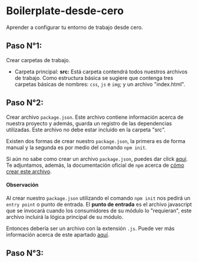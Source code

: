 # Boilerplate-desde-cero
Aprender a configurar tu entorno de trabajo desde cero.

## Paso N°1:
Crear carpetas de trabajo. 

* Carpeta principal: 
 **src:** Está carpeta contendrá todos nuestros archivos de trabajo. Como 
 estructura básica se sugiere que contenga tres carpetas básicas de 
 nombres: `css`, `js` e `img`; y un archivo "index.html".

## Paso N°2:
Crear archivo `package.json`. Este archivo contiene información acerca de 
nuestra proyecto y además, guarda un registro de las dependencias utilizadas.
Este archivo no debe estar incluido en la carpeta "src".

Existen dos formas de crear nuestro `package.json`, la primera es de forma 
manual y la segunda es por medio del comando `npm init`. 

Si aún no sabe como crear un archivo `package.json`, puedes dar click 
[aquí](https://medium.com/noders/t%C3%BA-yo-y-package-json-9553929fb2e3). Te 
adjuntamos, además, la documentación oficial de `npm` acerca de 
[cómo crear este archivo](https://docs.npmjs.com/creating-a-package-json-file).

#### Observación
Al crear nuestro `package.json` utilizando el comando `npm init` nos pedirá un 
`entry point` o punto de entrada. El **punto de entrada** es el archivo javascript
que se invocará cuando los consumidores de su módulo lo "requieran", este archivo 
incluirá la lógica principal de su módulo.

Entonces debería ser un archivo con la extensión `.js`. Puede ver más información
acerca de este apartado [aquí](https://stackoverflow.com/questions/32800066/what-is-entry-point-in-npm-init).

## Paso N°3:



